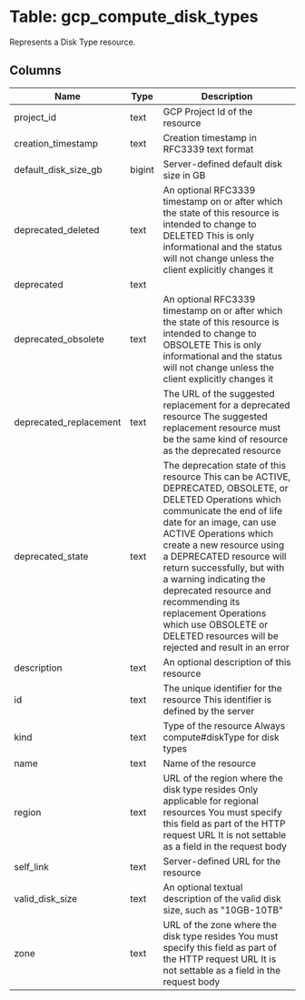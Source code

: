 
# Table: gcp_compute_disk_types
Represents a Disk Type resource.
## Columns
| Name        | Type           | Description  |
| ------------- | ------------- | -----  |
|project_id|text|GCP Project Id of the resource|
|creation_timestamp|text|Creation timestamp in RFC3339 text format|
|default_disk_size_gb|bigint|Server-defined default disk size in GB|
|deprecated_deleted|text|An optional RFC3339 timestamp on or after which the state of this resource is intended to change to DELETED This is only informational and the status will not change unless the client explicitly changes it|
|deprecated|text||
|deprecated_obsolete|text|An optional RFC3339 timestamp on or after which the state of this resource is intended to change to OBSOLETE This is only informational and the status will not change unless the client explicitly changes it|
|deprecated_replacement|text|The URL of the suggested replacement for a deprecated resource The suggested replacement resource must be the same kind of resource as the deprecated resource|
|deprecated_state|text|The deprecation state of this resource This can be ACTIVE, DEPRECATED, OBSOLETE, or DELETED Operations which communicate the end of life date for an image, can use ACTIVE Operations which create a new resource using a DEPRECATED resource will return successfully, but with a warning indicating the deprecated resource and recommending its replacement Operations which use OBSOLETE or DELETED resources will be rejected and result in an error|
|description|text|An optional description of this resource|
|id|text|The unique identifier for the resource This identifier is defined by the server|
|kind|text|Type of the resource Always compute#diskType for disk types|
|name|text|Name of the resource|
|region|text|URL of the region where the disk type resides Only applicable for regional resources You must specify this field as part of the HTTP request URL It is not settable as a field in the request body|
|self_link|text|Server-defined URL for the resource|
|valid_disk_size|text|An optional textual description of the valid disk size, such as "10GB-10TB"|
|zone|text|URL of the zone where the disk type resides You must specify this field as part of the HTTP request URL It is not settable as a field in the request body|
